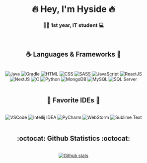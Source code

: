 <h1 align="center">🔥 Hey, I'm Hyside 🔥</h1>
<h3 align="center">👨‍🎓 1st year, IT student 💻</h3>
<br>

<div align="center"><h2>☕ Languages & Frameworks 🦀</h2></div>
<br>

<div align="center">
    <img alt="Java" src="https://img.shields.io/badge/JAVA-bf1004?style=for-the-badge&logo=oracle&logoColor=white">
    <img alt="Gradle" src="https://img.shields.io/badge/GRADLE-white?style=for-the-badge&logo=gradle&logoColor=02303A">
    <img alt="HTML" src="https://img.shields.io/badge/HTML5-bf4204?style=for-the-badge&logo=html5&logoColor=white">
    <img alt="CSS" src="https://img.shields.io/badge/CSS3-047ebf?style=for-the-badge&logo=css3&logoColor=white">
    <img alt="SASS" src="https://img.shields.io/badge/SASS-CD669A?style=for-the-badge&logo=sass&logoColor=white">
    <img alt="JavaScript" src="https://img.shields.io/badge/JAVASCRIPT-f5e618?style=for-the-badge&logo=javascript&logoColor=black">
    <img alt="ReactJS" src="https://img.shields.io/badge/REACT.JS-65f5fc?style=for-the-badge&logo=react&logoColor=black">
    <img alt="NextJS" src="https://img.shields.io/badge/NODE.JS-000?style=for-the-badge&logo=next.js&logoColor=white">
    <img alt="C" src="https://img.shields.io/badge/99%2B-073882?style=for-the-badge&logo=C&logoColor=white">
    <img alt="Python" src="https://img.shields.io/badge/PYTHON-d6f030?style=for-the-badge&logo=python&logoColor=blue">
    <img alt="MongoDB" src="https://img.shields.io/badge/MONGO-white?style=for-the-badge&logo=mongodb&logoColor=green">
    <img alt="MySQL" src="https://img.shields.io/badge/MYSQL-07029c?style=for-the-badge&logo=mysql&logoColor=white">
    <img alt="SQL Server" src="https://img.shields.io/badge/SQL_SERVER-white?style=for-the-badge&logo=Microsoft+SQL+Server&logoColor=red">
</div>
<br>

<div align="center"><h2>📄 Favorite IDEs 📖</h2></div>
<br>


<div align="center">
    <img alt="VSCode" src="https://img.shields.io/badge/VSCODE-white?style=for-the-badge&logo=visual-studio-code&logoColor=065fb8">
    <img alt="Intellij IDEA" src="https://img.shields.io/badge/INTELLIJ_IDEA-b80638?style=for-the-badge&logo=IntelliJ+IDEA&logoColor=white">
    <img alt="PyCharm" src="https://img.shields.io/badge/PYCHARM-00ba82?style=for-the-badge&logo=pycharm&logoColor=white">
    <img alt="WebStorm" src="https://img.shields.io/badge/WEBSTORM-00baa4?style=for-the-badge&logo=webstorm&logoColor=white">
    <img alt="Sublime Text" src="https://img.shields.io/badge/SUBLIME_TEXT-gray?style=for-the-badge&logo=sublime+text">
</div>
<br>

<div align="center"><h2>:octocat: Github Statistics :octocat:</h2></div>
<br>

<a href="https://github.com/HysideDev">
    <div align="center">
        <img src="https://github-readme-stats.vercel.app/api?username=HysideDev&show_icons=true&theme=dark&line_height=28&count_private=true&include_all_commits=true" alt="Github stats"/>
    </div>
</a>
